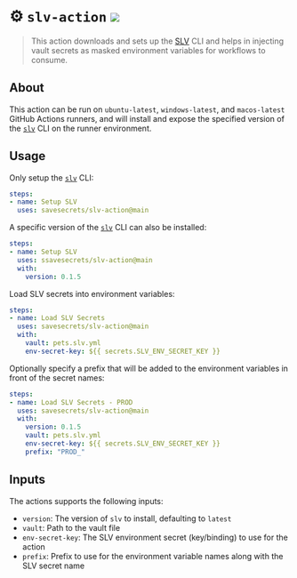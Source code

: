 # :gear: `slv-action` ![](https://github.com/savesecrets/slv-action/workflows/Tests/badge.svg)
> This action downloads and sets up the [SLV][slv] CLI and helps in injecting vault secrets as masked environment variables for workflows to consume.

## About
This action can be run on `ubuntu-latest`, `windows-latest`, and `macos-latest` GitHub Actions runners, and will install and expose the specified version of the [`slv`](slv) CLI on the runner environment.

## Usage

Only setup the [`slv`](slv) CLI:

```yaml
steps:
- name: Setup SLV
  uses: savesecrets/slv-action@main
```

A specific version of the [`slv`](slv) CLI can also be installed:

```yaml
steps:
- name: Setup SLV
  uses: ssavesecrets/slv-action@main
  with:
    version: 0.1.5
```

Load SLV secrets into environment variables:

```yaml
steps:
- name: Load SLV Secrets
  uses: savesecrets/slv-action@main
  with:
    vault: pets.slv.yml
    env-secret-key: ${{ secrets.SLV_ENV_SECRET_KEY }}
```

Optionally specify a prefix that will be added to the environment variables in front of the secret names:

```yaml
steps:
- name: Load SLV Secrets - PROD
  uses: savesecrets/slv-action@main
  with:
    version: 0.1.5
    vault: pets.slv.yml
    env-secret-key: ${{ secrets.SLV_ENV_SECRET_KEY }}
    prefix: "PROD_"
```

## Inputs
The actions supports the following inputs:

- `version`: The version of `slv` to install, defaulting to `latest`
- `vault`: Path to the vault file
- `env-secret-key`: The SLV environment secret (key/binding) to use for the action
- `prefix`: Prefix to use for the environment variable names along with the SLV secret name

[slv]: https://github.com/savesecrets/slv